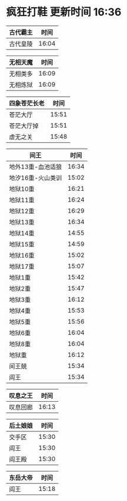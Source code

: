 # 疯狂打鞋 更新时间 16:36

| 古代霸主   | 时间    |
|--------|-------|
| 古代皇陵 | 16:04 |

| 无相天魔   | 时间    |
|--------|-------|
| 无相类多 | 16:09 |
| 无相炼狱 | 16:09 |

| 四象苍茫长老   | 时间    |
|--------|-------|
| 苍茫大厅 | 15:51 |
| 苍茫大厅掉 | 15:51 |
| 虚无之关 | 15:48 |

| 间王   | 时间    |
|--------|-------|
| 地外13重-血池适狼 | 16:34 |
| 地汐16重-火山类训 | 15:02 |
| 地狱10重 | 16:21 |
| 地狱11重 | 16:24 |
| 地狱12重 | 16:29 |
| 地狱13重 | 16:34 |
| 地狱14重 | 14:55 |
| 地狱15重 | 14:59 |
| 地狱16重 | 15:02 |
| 地狱17重 | 15:07 |
| 地狱1重 | 15:42 |
| 地狱2重 | 15:47 |
| 地狱3重 | 16:12 |
| 地狱4重 | 15:53 |
| 地狱5重 | 15:56 |
| 地狱6重 | 16:04 |
| 地狱8重 | 16:04 |
| 地狱重 | 16:12 |
| 间王兢 | 15:34 |
| 阎王 | 15:34 |

| 叹息之王   | 时间    |
|--------|-------|
| 叹息回廊 | 16:13 |

| 后土娘娘   | 时间    |
|--------|-------|
| 交手区 | 15:30 |
| 阎王 | 15:30 |
| 阎王殿 | 15:30 |

| 东岳大帝   | 时间    |
|--------|-------|
| 阎王 | 15:18 |